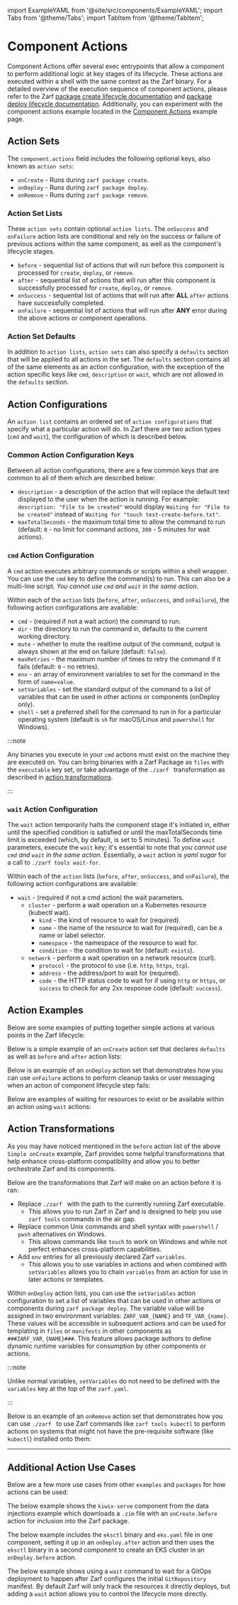 import ExampleYAML from '@site/src/components/ExampleYAML';
import Tabs from '@theme/Tabs';
import TabItem from '@theme/TabItem';

# Component Actions

Component Actions offer several exec entrypoints that allow a component to perform additional logic at key stages of its lifecycle. These actions are executed within a shell with the same context as the Zarf binary. For a detailed overview of the execution sequence of component actions, please refer to the Zarf [package create lifecycle documentation](./5-package-create-lifecycle.md) and [package deploy lifecycle documentation](../4-deploy-a-zarf-package/1-package-deploy-lifecycle.md). Additionally, you can experiment with the component actions example located in the [Component Actions](../../examples/component-actions/README.md) example page.

## Action Sets

The `component.actions` field includes the following optional keys, also known as `action sets`:

- `onCreate` - Runs during `zarf package create`.
- `onDeploy` - Runs during `zarf package deploy`.
- `onRemove` - Runs during `zarf package remove`.

### Action Set Lists

These `action sets` contain optional `action lists`. The `onSuccess` and `onFailure` action lists are conditional and rely on the success or failure of previous actions within the same component, as well as the component's lifecycle stages.

- `before` - sequential list of actions that will run before this component is processed for `create`, `deploy`, or `remove`.
- `after` - sequential list of actions that will run after this component is successfully processed for `create`, `deploy`, or `remove`.
- `onSuccess` - sequential list of actions that will run after **ALL** `after` actions have successfully completed.
- `onFailure` - sequential list of actions that will run after **ANY** error during the above actions or component operations.

### Action Set Defaults

In addition to `action lists`, `action sets` can also specify a `defaults` section that will be applied to all actions in the set. The `defaults` section contains all of the same elements as an action configuration, with the exception of the action specific keys like `cmd`, `description` or `wait`, which are not allowed in the `defaults` section.

## Action Configurations

An `action list` contains an ordered set of `action configurations` that specify what a particular action will do.  In Zarf there are two action types (`cmd` and `wait`), the configuration of which is described below.

### Common Action Configuration Keys

Between all action configurations, there are a few common keys that are common to all of them which are described below:

- `description` - a description of the action that will replace the default text displayed to the user when the action is running. For example: `description: "File to be created"` would display `Waiting for "File to be created"` instead of `Waiting for "touch test-create-before.txt"`.
- `maxTotalSeconds` - the maximum total time to allow the command to run (default: `0` - no limit for command actions, `300` - 5 minutes for wait actions).

### `cmd` Action Configuration

A `cmd` action executes arbitrary commands or scripts within a shell wrapper. You can use the `cmd` key to define the command(s) to run. This can also be a multi-line script. _You cannot use `cmd` and `wait` in the same action_.

Within each of the `action` lists (`before`, `after`, `onSuccess`, and `onFailure`), the following action configurations are available:

- `cmd` - (required if not a wait action) the command to run.
- `dir` - the directory to run the command in, defaults to the current working directory.
- `mute` - whether to mute the realtime output of the command, output is always shown at the end on failure (default: `false`).
- `maxRetries` - the maximum number of times to retry the command if it fails (default: `0` - no retries).
- `env` - an array of environment variables to set for the command in the form of `name=value`.
- `setVariables` - set the standard output of the command to a list of variables that can be used in other actions or components (onDeploy only).
- `shell` - set a preferred shell for the command to run in for a particular operating system (default is `sh` for macOS/Linux and `powershell` for Windows).

:::note

Any binaries you execute in your `cmd` actions must exist on the machine they are executed on.  You can bring binaries with a Zarf Package as `files` with the `executable` key set, or take advantage of the `./zarf `&nbsp;transformation as described in [action transformations](#action-transformations).

:::

### `wait` Action Configuration

The `wait` action temporarily halts the component stage it's initiated in, either until the specified condition is satisfied or until the maxTotalSeconds time limit is exceeded (which, by default, is set to 5 minutes). To define `wait` parameters, execute the `wait` key; it's essential to note that _you cannot use `cmd` and `wait` in the same action_. Essentially, a `wait` action is _yaml sugar_ for a call to `./zarf tools wait-for`.

Within each of the `action` lists (`before`, `after`, `onSuccess`, and `onFailure`), the following action configurations are available:

- `wait` - (required if not a cmd action) the wait parameters.
  - `cluster` - perform a wait operation on a Kubernetes resource (kubectl wait).
    - `kind` - the kind of resource to wait for (required).
    - `name` - the name of the resource to wait for (required), can be a name or label selector.
    - `namespace` - the namespace of the resource to wait for.
    - `condition` - the condition to wait for (default: `exists`).
  - `network` - perform a wait operation on a network resource (curl).
    - `protocol` - the protocol to use (i.e. `http`, `https`, `tcp`).
    - `address` - the address/port to wait for (required).
    - `code` - the HTTP status code to wait for if using `http` or `https`, or `success` to check for any 2xx response code (default: `success`).

## Action Examples

Below are some examples of putting together simple actions at various points in the Zarf lifecycle:

<Tabs queryString="action-examples">
<TabItem value="Simple onCreate">

Below is a simple example of an `onCreate` action set that declares `defaults` as well as `before` and `after` action lists:

<ExampleYAML example="component-actions" component="on-create" />
</TabItem>
<TabItem value="Failure Handling onDeploy">

Below is an example of an `onDeploy` action set that demonstrates how you can use `onFailure` actions to perform cleanup tasks or user messaging when an action of component lifecycle step fails:

<ExampleYAML example="component-actions" component="on-deploy-with-timeout" />
</TabItem>
<TabItem value="Wait for a Resource">

Below are examples of waiting for resources to exist or be available within an action using `wait` actions:

<ExampleYAML example="component-actions" component="on-create-with-network-wait-action" />
<ExampleYAML example="component-actions" component="on-deploy-with-wait-action" showLink={false} />
</TabItem>
</Tabs>

## Action Transformations

As you may have noticed mentioned in the `before` action list of the above `Simple onCreate` example, Zarf provides some helpful transformations that help enhance cross-platform compatibility and allow you to better orchestrate Zarf and its components.

Below are the transformations that Zarf will make on an action before it is ran:

- Replace `./zarf `&nbsp;with the path to the currently running Zarf executable.
  - This allows you to run Zarf in Zarf and is designed to help you use `zarf tools` commands in the air gap.
- Replace common Unix commands and shell syntax with `powershell` / `pwsh` alternatives on Windows.
  - This allows commands like `touch` to work on Windows and while not perfect enhances cross-platform capabilities.
- Add `env` entries for all previously declared Zarf `variables`.
  - This allows you to use variables in actions and when combined with `setVariables` allows you to chain `variables` from an action for use in later actions or templates.

<Tabs queryString="action-transformations">

<TabItem value="Variables onDeploy">

Within `onDeploy` action lists, you can use the `setVariables` action configuration to set a list of variables that can be used in other actions or components during `zarf package deploy`. The variable value will be assigned in two environment variables: `ZARF_VAR_{NAME}` and `TF_VAR_{name}`. These values will be accessible in subsequent actions and can be used for templating in `files` or `manifests` in other components as `###ZARF_VAR_{NAME}###`. This feature allows package authors to define dynamic runtime variables for consumption by other components or actions.

:::note

Unlike normal variables, `setVariables` do not need to be defined with the `variables` key at the top of the `zarf.yaml`.

:::

<ExampleYAML example="component-actions" component="on-deploy-with-multiple-variables" />

</TabItem>
<TabItem value="Zarf in Zarf onRemove">

Below is an example of an `onRemove` action set that demonstrates how you can use `./zarf `&nbsp;to use Zarf commands like `zarf tools kubectl` to perform actions on systems that might not have the pre-requisite software (like `kubectl`) installed onto them:

<ExampleYAML example="component-actions" component="on-remove" />

</TabItem>
</Tabs>

---

## Additional Action Use Cases

Below are a few more use cases from other `examples` and `packages` for how actions can be used:

<Tabs queryString="action-transformations">

<TabItem value="Downloading Pre-requisites">

The below example shows the `kiwix-serve` component from the data injections example which downloads a `.zim` file with an `onCreate.before` action for inclusion into the Zarf package.

<ExampleYAML example="kiwix" component="kiwix-serve" />

</TabItem>


<TabItem value="Setting up Dependencies">

The below example includes the `eksctl` binary and `eks.yaml` file in one component, setting it up in an `onDeploy.after` action and then uses the `eksctl` binary in a second component to create an EKS cluster in an `onDeploy.before` action.

<ExampleYAML example="distros/eks" component="load-eksctl" rootFolder="packages" />
<ExampleYAML example="distros/eks" component="deploy-eks-cluster" rootFolder="packages" showLink={false} />

</TabItem>

<TabItem value="Waiting for GitOps Resources">

The below example shows using a `wait` command to wait for a GitOps deployment to happen after Zarf configures the initial `GitRepository` manifest.  By default Zarf will only track the resources it directly deploys, but adding a `wait` action allows you to control the lifecycle more directly.

<ExampleYAML example="podinfo-flux" component="podinfo-via-flux" />

</TabItem>

</Tabs>
